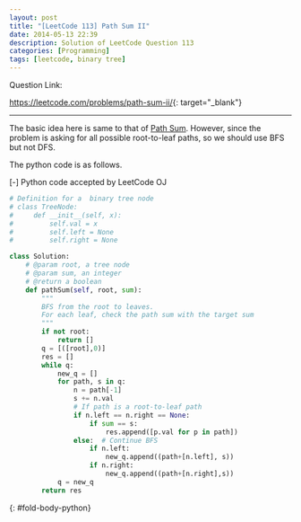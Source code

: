```yaml
---
layout: post
title: "[LeetCode 113] Path Sum II"
date: 2014-05-13 22:39
description: Solution of LeetCode Question 113
categories: [Programming]
tags: [leetcode, binary tree]
---
```


Question Link:

<https://leetcode.com/problems/path-sum-ii/>{: target="_blank"}

---

The basic idea here is same to that of
[Path Sum](/2014/05/13/leetcode112-Path-Sum/).
However, since the problem is asking for all possible root-to-leaf paths,
so we should use BFS but not DFS.

The python code is as follows.

<div class="code-title">
<span class="code-fold" id="fold-btn-python" onclick="$use('fold-body-python', 'fold-btn-python')">[-]</span>
Python code accepted by LeetCode OJ
</div>

~~~ python
# Definition for a  binary tree node
# class TreeNode:
#     def __init__(self, x):
#         self.val = x
#         self.left = None
#         self.right = None

class Solution:
    # @param root, a tree node
    # @param sum, an integer
    # @return a boolean
    def pathSum(self, root, sum):
        """
        BFS from the root to leaves.
        For each leaf, check the path sum with the target sum
        """
        if not root:
            return []
        q = [([root],0)]
        res = []
        while q:
            new_q = []
            for path, s in q:
                n = path[-1]
                s += n.val
                # If path is a root-to-leaf path
                if n.left == n.right == None:
                    if sum == s:
                        res.append([p.val for p in path])
                else:  # Continue BFS
                    if n.left:
                        new_q.append((path+[n.left], s))
                    if n.right:
                        new_q.append((path+[n.right],s))
            q = new_q
        return res
~~~
{: #fold-body-python}
